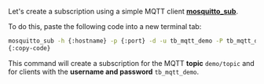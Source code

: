 Let's create a subscription using a simple MQTT client <a href='https://mosquitto.org/man/mosquitto_sub-1.html' target="_blank">**mosquitto_sub**</a>.

To do this, paste the following code into a new terminal tab:

```bash
mosquitto_sub -h {:hostname} -p {:port} -d -u tb_mqtt_demo -P tb_mqtt_demo -t demo/topic -v -V mqttv5
{:copy-code}
```

This command will create a subscription for the MQTT **topic** `demo/topic` and for clients with the **username and password** `tb_mqtt_demo`.
